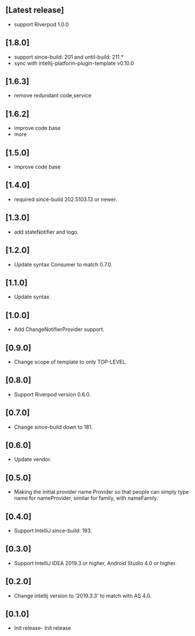 <!-- Keep a Changelog guide -> https://keepachangelog.com -->

## [Latest release]
- support Riverpod 1.0.0

## [1.8.0]

- support since-build: 201 and until-build: 211.*
- sync with intellij-platform-plugin-template v0.10.0

## [1.6.3]

- remove redundant code,service

## [1.6.2]

- improve code base
- more

## [1.5.0]

- improve code base

## [1.4.0]

- required since-build 202.5103.13 or newer.

## [1.3.0]

- add stateNotifier and logo.

## [1.2.0]

- Update syntax Consumer to match 0.7.0.

## [1.1.0]

- Update syntax.

## [1.0.0]

- Add ChangeNotifierProvider support.

## [0.9.0]

- Change scope of template to only TOP-LEVEL.

## [0.8.0]

- Support Riverpod version 0.6.0.

## [0.7.0]

- Change since-build down to 181.

## [0.6.0]

- Update vendor.

## [0.5.0]

- Making the initial provider name Provider so that people can simply type name for nameProvider, similar for family,
  with nameFamily.

## [0.4.0]

- Support IntelliJ since-build: 193.

## [0.3.0]

- Support IntelliJ IDEA 2019.3 or higher, Android Studio 4.0 or higher.

## [0.2.0]

- Change intellij version to '2019.3.3' to match witn AS 4.0.

## [0.1.0]

- Init release- Init release
